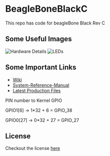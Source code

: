 # BeagleBoneBlackC
This repo has code for beagleBone Black Rev C


## Some Useful Images

![Hardware Details](https://beagleboard.org/static/images/black_hardware_details.png)
![LEDs](https://beagleboard.org/static/uploads/LEDs.PNG)

## Some Important Links

- [Wiki](https://elinux.org/Beagleboard:BeagleBoneBlack)
- [System-Reference-Manual](https://github.com/beagleboard/beaglebone-black/wiki/System-Reference-Manual)
- [Latest Production Files](https://elinux.org/Beagleboard:BeagleBoneBlack#LATEST_PRODUCTION_FILES_.28C.29)

PIN number to Kernel GPIO

GPIO1[6] -> 1*32 + 6 = GPIO_38

GPIO0[27] -> 0*32 + 27 = GPIO_27

## License

Checkout the license [here](https://github.com/balaji303/BeagleBoneBlackC/blob/main/LICENSE)
